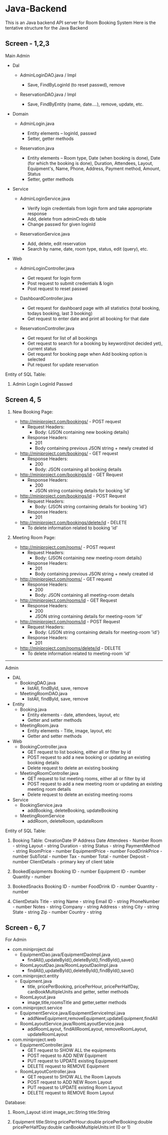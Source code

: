 # Java-Backend
This is an Java backend API server for Room Booking System
Here is the tentative structure for the Java Backend

## Screen - 1,2,3

Main
Admin
* Dal
	* AdminLoginDAO.java / Impl
		* Save, FindByLoginId (to reset passwd), remove

	* ReservationDAO.java / Impl
		* Save, FindByEntity (name, date....), remove, update, etc.

* Domain
	* AdminLogin.java
		* Entity elements – loginId, passwd
		* Setter, getter methods

	* Reservation.java
		* Entity elements – Room type, Date (when booking is done), Date (for which the booking is done), Duration, Attendees, Layout, Equipment's, Name, Phone, Address, Payment method, Amount, Status
		* Setter, getter methods

* Service
	* AdminLoginService.java
		* Verify login credentials from login form and take appropriate response
		* Add, delete from adminCreds db table
		* Change passwd for given loginId

	* ReservationService.java
		* Add, delete, edit reservation
		* Search by name, date, room type, status, edit (query), etc.

* Web
	* AdminLoginController.java
		* Get request for login form
		* Post request to submit credentials & login
		* Post request to reset passwd

	* DashboardController.java
		* Get request for dashboard page with all statistics (total booking, todays booking, last 3 booking)
		* Get request to enter date and print all booking for that date

	* ReservationController.java
		* Get request for list of all bookings
		* Get request to search for a booking by keyword(not decided yet), current status
		* Get request for booking page when Add booking option is selected
		* Put request for update reservation

Entity of SQL Table:
1. Admin Login
	LoginId
	Passwd

## Screen 4, 5
1. New Booking Page:
	* http://miniproject.com/bookings/ - POST request
		* Request Headers:
			* Body: {JSON containing new booking details}
		* Response Headers:
			* 201
			* Body containing previous JSON string + newly created id
	* http://miniproject.com/bookings/ - GET request
		* Response Headers:
			* 200
			* Body: JSON containing all booking details
	* http://miniproject.com/bookings/id - GET Request
		* Response Headers:
			* 200
			* JSON string containing details for booking ‘id’
	*  http://miniproject.com/bookings/id - POST Request
		* Request Headers:
			* Body: {JSON string containing details for booking 'id'}
		* Response Headers:
			* 201
	* http://miniproject.com/bookings/delete/id - DELETE
		* To delete information related to booking 'id'

2. Meeting Room Page:
	* http://miniproject.com/rooms/ - POST request
		* Request Headers:
			* Body: {JSON containing new meeting-room details}
		* Response Headers:
			* 201
			* Body containing previous JSON string + newly created id
	* http://miniproject.com/rooms/ - GET request
		* Response Headers:
			* 200
			* Body: JSON containing all meeting-room details
	* http://miniproject.com/rooms/id - GET Request
		* Response Headers:
			* 200
			* JSON string containing details for meeting-room ‘id’
	* http://miniproject.com/rooms/id - POST Request
		* Request Headers:
			* Body: {JSON string containing details for meeting-room 'id'}
		* Response Headers:
			* 201
	* http://miniproject.com/rooms/delete/id - DELETE
		* To delete information related to meeting-room 'id'

-------------------------------------------------------------------------------------
Admin
* DAL
	* BookingDAO.java
		* listAll, findById, save, remove
	* MeetingRoomDAO.java
		* listAll, findById, save, remove
* Entity
	* Booking.java
		* Entity elements - date, attendees, layout, etc
		* Getter and setter methods
	* MeetingRoom.java
		* Entity elements - Title, image, layout, etc
		* Getter and setter methods
* Web
	* BookingController.java
		* GET request to list booking, either all or filter by id
		* POST request to add a new booking or updating an existing booking details
		* Delete request to delete an existing booking
	* MeetingRoomController.java
		* GET request to list meeting rooms, either all or filter by id
		* POST request to add a new meeting room or updating an existing meeting room details
		* Delete request to delete an existing meeting rooms
* Service
	* BookingService.java
		* addBooking, deleteBooking, updateBooking
	* MeetingRoomService
		* addRoom, deleteRoom, updateRoom
    
Entity of SQL Table:
1.  Booking Table:
	CreationDate
	IP Address
	Date
	Attendees - Number
	Room - string
	Layout - string
	Duration - string
	Status - string
	PaymentMethod - string
	RoomPrice - number
	EquipmentPrice - number
	FoodDrinkPrice - number
	SubTotal - number
	Tax - number
	Total - number
	Deposit - number
	ClientDetails - primary key of client table
	
2.  BookedEquipments
	Booking ID - number
	Equipment ID - number
	Quantity - number

3.  BookedSnacks
	Booking ID - number
	FoodDrink ID - number
	Quantity - number

4.  ClientDetails
	Title - string
	Name - string
	Email ID - string
	PhoneNumber - number
	Notes - string
	Company - string
	Address - string
	City - string
	State - string
	Zip - number
	Country - string

## Screen - 6, 7

For Admin
* com.miniproject.dal
	* EquipmentDao.java/EquipmentDaoImpl.java
		* findAll(),updateById(),deleteById(),findById(),save()
	* RoomLayoutDao.java/RoomLayoutDaoImpl.java
		* findAll(),updateById(),deleteById(),findById(),save()
* com.miniproject.entity
	* Equipment.java
		* title, pricePerBooking, pricePerHour, pricePerHalfDay, canBookMultipleUnits and getter, setter methods
	* RoomLayout.java
		* image,title,roomsTitle and getter,setter methods
* com.miniproject.service
	* EquipmentService.java/EquipmentServiceImpl.java
		* addNewEquipment,removeEquipment,updateEquipment,findAll
	* RoomLayoutService.java/RoomLayoutService.java
		* addRoomLayout, findAllRoomLayout, removeRoomLayout, updateRoomLayout
* com.miniproject.web
	* EquipmentController.java
		* GET request to SHOW ALL the equipments
		* POST request to ADD NEW Equipment
		* PUT request to UPDATE existing Equipment
		* DELETE request to REMOVE Equipment
	* RoomLayoutController.java
		* GET request to SHOW ALL the Room Layouts
		* POST request to ADD NEW Room Layout
		* PUT request to UPDATE existing Room Layout
		* DELETE request to REMOVE Room Layout

Database:

1. Room_Layout
	id:int
	image_src:String
	title:String
	
2. Equipment
	title:String
	pricePerHour:double
	pricePerBooking:double
	pricePerHalfDay:double
	canBookMultipleUnits:int (0 or 1)

